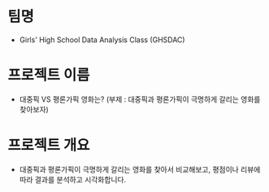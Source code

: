 # 팀명
* Girls' High School Data Analysis Class (GHSDAC)

# 프로젝트 이름
* 대중픽 VS 평론가픽 영화는? (부제 : 대중픽과 평론가픽이 극명하게 갈리는 영화를 찾아보자)

# 프로젝트 개요
* 대중픽과 평론가픽이 극명하게 갈리는 영화를 찾아서 비교해보고, 평점이나 리뷰에 따라 결과를 분석하고 시각화합니다.
